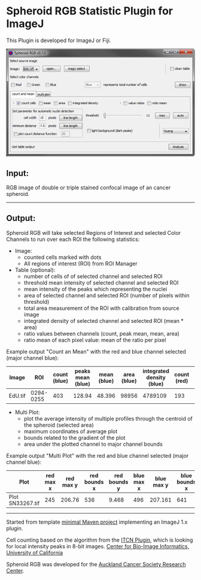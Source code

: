 Spheroid RGB Statistic Plugin for ImageJ
========================================

This Plugin is developed for ImageJ or Fiji.

![GUI demo](https://github.com/IamMM/Spheroid_RGB/blob/master/Spheroid_RGBv7.gif)


Input:
------
RGB image of double or triple stained confocal image of an cancer spheroid.

---

Output:
-------
Spheroid RGB will take selected Regions of Interest and selected Color
Channels to run over each ROI the following statistics:

- Image:
    - counted cells marked with dots
    - All regions of interest (ROI) from ROI Manager
- Table (optional):
    - number of cells of of selected channel and selected ROI
    - threshold mean intensity of selected channel and selected ROI
    - mean intensity of the peaks which representing the nuclei
    - area of selected channel and selected ROI (number of pixels within threshold)
    - total area measurement of the ROI with calibration from source image
    - integrated density of selected channel and selected ROI (mean * area)
    - ratio values between channels (count, peak mean, mean, area)
    - ratio mean of each pixel value: mean of the ratio per pixel
    
    
Example output "Count an Mean" with the red and blue channel selected (major channel blue):

| Image   | ROI       | count (blue) | peaks mean (blue) | mean (blue) | area (blue) | integrated density (blue) | count (red) | peaks mean (red) | mean (red) | area (red) | integrated density (red) | total area (pixel) | total area (mm) | count ratio | peaks mean ratio | mean ratio | area fraction | ratio mean |
|---------|-----------|--------------|-------------------|-------------|-------------|---------------------------|-------------|------------------|------------|------------|--------------------------|--------------------|-----------------|-------------|------------------|------------|---------------|------------|
| EdU.tif | 0294-0255 | 403          | 128.94            | 48.396      | 98956       | 4789109                   | 193         | 130.969          | 27.152     | 67998      | 1846250                  | 98956              | 33018.352       | 0.479       | 1.016            | 2.706      | 0.687         | 0.42       |

- Multi Plot:
    - plot the average intensity of multiple profiles through the centroid of the spheroid (selected area)
    - maximum coordinates of average plot
    - bounds related to the gradient of the plot 
    - area under the plotted channel to major channel bounds
    
Example output "Multi Plot" with the red and blue channel selected (major channel blue):
    
| Plot             | red max x | red max y | red bounds x | red bounds y | blue max x | blue max y | blue bounds x | blue bounds y | red area (blue bounds) | blue area (blue bounds) |
|------------------|-----------|-----------|--------------|--------------|------------|------------|---------------|---------------|------------------------|-------------------------|
| Plot SN33267.tif | 245       | 206.76    | 536          | 9.468        | 496        | 207.161    | 641           | 7.918         | 67875.963              | 60766.86                |


---

Started from template [minimal Maven project](https://github.com/imagej/minimal-ij1-plugin/archive/master.zip) implementing an ImageJ 1.x plugin.

Cell counting based on the algorithm from the [ITCN Plugin](https://imagej.nih.gov/ij/plugins/itcn.html), which is looking for local intensity peaks in 8-bit images.
[Center for Bio-Image Informatics, University of California](http://bioimage.ucsb.edu/automatic-nuclei-counter-plug-in-for-imagej)

Spheroid RGB was developed for the [Auckland Cancer Society Research Center](https://auckland-northland.cancernz.org.nz/).